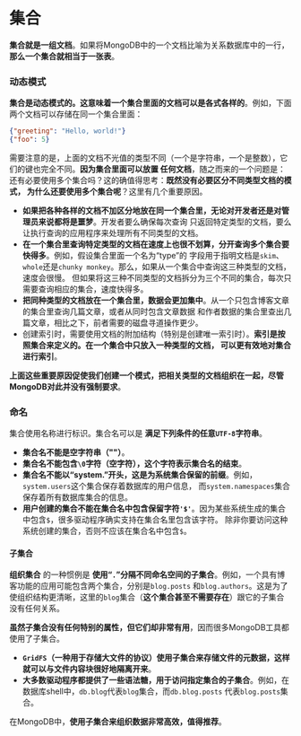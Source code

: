 集合
=========================================================================
**集合就是一组文档**。如果将MongoDB中的一个文档比喻为关系数据库中的一行，**那么一个集合就相当于一张表**。

### 动态模式
**集合是动态模式的。这意味着一个集合里面的文档可以是各式各样的**。例如，下面两个文档可以存储在同一个集合里面：
```json
{"greeting": "Hello, world!"}
{"foo": 5}
```
需要注意的是，上面的文档不光值的类型不同（一个是字符串，一个是整数），它们的键也完全不同。**因为集合里面可以放置
任何文档**，随之而来的一个问题是：还有必要使用多个集合吗？这的确值得思考：**既然没有必要区分不同类型文档的模式，
为什么还要使用多个集合呢**？这里有几个重要原因。
+ **如果把各种各样的文档不加区分地放在同一个集合里，无论对开发者还是对管理员来说都将是噩梦**。开发者要么确保每次查询
只返回特定类型的文档，要么让执行查询的应用程序来处理所有不同类型的文档。
+ **在一个集合里查询特定类型的文档在速度上也很不划算，分开查询多个集合要快得多**。例如，假设集合里面一个名为“type”的
字段用于指明文档是`skim`、`whole`还是`chunky monkey`。那么，如果从一个集合中查询这三种类型的文档，速度会很慢。
但如果将这三种不同类型的文档拆分为三个不同的集合，每次只需要查询相应的集合，速度快得多。
+ **把同种类型的文档放在一个集合里，数据会更加集中**。从一个只包含博客文章的集合里查询几篇文章，或者从同时包含文章数据
和作者数据的集合里查出几篇文章，相比之下，前者需要的磁盘寻道操作更少。
+ 创建索引时，需要使用文档的附加结构（特别是创建唯一索引时）。**索引是按照集合来定义的。在一个集合中只放入一种类型的文档，
可以更有效地对集合进行索引**。

**上面这些重要原因促使我们创建一个模式，把相关类型的文档组织在一起，尽管MongoDB对此并没有强制要求**。

### 命名
集合使用名称进行标识。集合名可以是 **满足下列条件的任意`UTF-8`字符串**。
+ **集合名不能是空字符串（""）**。
+ **集合名不能包含`\0`字符（空字符），这个字符表示集合名的结束**。
+ **集合名不能以“system.”开头，这是为系统集合保留的前缀**。例如，`system.users`这个集合保存着数据库的用户信息，
而`system.namespaces`集合保存着所有数据库集合的信息。
+ **用户创建的集合不能在集合名中包含保留字符`'$'`**。因为某些系统生成的集合中包含`$`，很多驱动程序确实支持在集合名里包含该字符。
除非你要访问这种系统创建的集合，否则不应该在集合名中包含`$`。

#### 子集合
**组织集合** 的一种惯例是 **使用“`.`”分隔不同命名空间的子集合**。例如，一个具有博客功能的应用可能包含两个集合，分别是`blog.posts`
和`blog.authors`。这是为了使组织结构更清晰，这里的`blog`集合（**这个集合甚至不需要存在**）跟它的子集合没有任何关系。

**虽然子集合没有任何特别的属性，但它们却非常有用**，因而很多MongoDB工具都使用了子集合。
+ **`GridFS`（一种用于存储大文件的协议）使用子集合来存储文件的元数据，这样就可以与文件内容块很好地隔离开来**。
+ **大多数驱动程序都提供了一些语法糖，用于访问指定集合的子集合**。例如，在数据库shell中，`db.blog`代表`blog`集合，而`db.blog.posts`
代表`blog.posts`集合。

在MongoDB中，**使用子集合来组织数据非常高效，值得推荐**。










